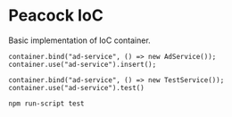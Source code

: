 # Peacock IoC

Basic implementation of IoC container.

```
container.bind("ad-service", () => new AdService());
container.use("ad-service").insert();

container.bind("ad-service", () => new TestService());
container.use("ad-service").test()
```

```
npm run-script test
```
